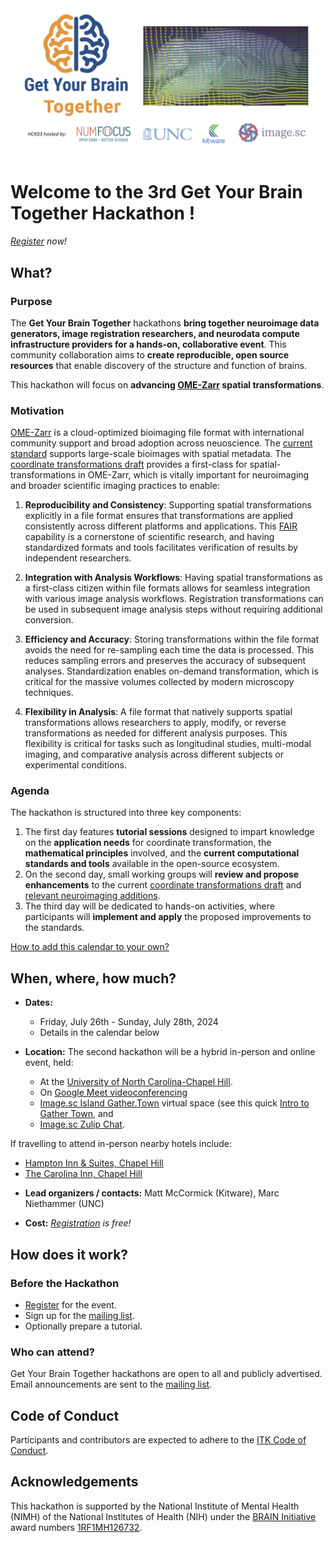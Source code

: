<img alt="Get Your Brain Together HCK03" src="logos/banner.png">

# Welcome to the 3rd Get Your Brain Together Hackathon !

*[Register] now!*

## What?

### Purpose

The **Get Your Brain Together** hackathons **bring together neuroimage data
generators, image registration researchers, and neurodata compute
infrastructure providers for a hands-on, collaborative event**. This community
collaboration aims to **create reproducible, open source resources** that enable
discovery of the structure and function of brains.

This hackathon will focus on **advancing [OME-Zarr] spatial transformations**.

### Motivation

[OME-Zarr] is a cloud-optimized bioimaging file format with international community support and broad adoption across neuoscience. The [current standard] supports large-scale bioimages with spatial metadata. The [coordinate transformations draft] provides a first-class for spatial-transformations in OME-Zarr, which is vitally important for neuroimaging and broader scientific imaging practices to enable:

1. **Reproducibility and Consistency**: Supporting spatial transformations explicitly in a file format ensures that transformations are applied consistently across different platforms and applications. This [FAIR] capability is a cornerstone of scientific research, and having standardized formats and tools facilitates verification of results by independent researchers​​.

2. **Integration with Analysis Workflows**: Having spatial transformations as a first-class citizen within file formats allows for seamless integration with various image analysis workflows. Registration transformations can be used in subsequent image analysis steps without requiring additional conversion. 

3. **Efficiency and Accuracy**: Storing transformations within the file format avoids the need for re-sampling each time the data is processed. This reduces sampling errors and preserves the accuracy of subsequent analyses. Standardization enables on-demand transformation, which is critical for the massive volumes collected by modern microscopy techniques.

4. **Flexibility in Analysis**: A file format that natively supports spatial transformations allows researchers to apply, modify, or reverse transformations as needed for different analysis purposes. This flexibility is critical for tasks such as longitudinal studies, multi-modal imaging, and comparative analysis across different subjects or experimental conditions.

### Agenda

The hackathon is structured into three key components:

1. The first day features **tutorial sessions** designed to impart knowledge on the **application needs** for coordinate transformation, the **mathematical principles** involved, and the **current computational standards and tools** available in the open-source ecosystem.
2. On the second day, small working groups will **review and propose enhancements** to the current [coordinate transformations draft] and [relevant neuroimaging additions].
3. The third day will be dedicated to hands-on activities, where participants will **implement and apply** the proposed improvements to the standards.

<div id="calendar-container">
</div>

<!--
Adapted from https://stackoverflow.com/questions/31821974/support-user-time-zone-in-embedded-google-calendar
https://github.com/NA-MIC/ProjectWeek/blob/b4295bddc01542ebb471d57169954b2770fd81fa/PW36_2022_Virtual/README.md
-->
<script src="https://cdnjs.cloudflare.com/ajax/libs/jstimezonedetect/1.0.7/jstz.min.js" integrity="sha512-pZ0i46J1zsMwPd2NQZ4IaL427jXE2RVHMk3uv/wPTNlBVp9AbB1L65/4YdrXRPLEmyZCkY9qYOOsQp44V4orHg==" crossorigin="anonymous"></script>

<!--
<iframe src="https://calendar.google.com/calendar/embed?height=600&wkst=1&bgcolor=%23ffffff&ctz=America%2FNew_York&mode=AGENDA&showNav=0&showTabs=1&showCalendars=0&title=1st%20Get%20Your%20Brain%20Together%20Hackathon&src=Y18zcjNyNzNycTRpbXN0cjkxMjVxOXY2ZDk4NEBncm91cC5jYWxlbmRhci5nb29nbGUuY29t&color=%23F6BF26" style="border:solid 1px #777" width="800" height="600" frameborder="0" scrolling="no"></iframe>
-->
<script type="text/javascript">
  var timezone = jstz.determine();
  var iframe_src = 'https://calendar.google.com/calendar/embed?height=600&wkst=1&bgcolor=%23ffffff&mode=MONTH&showNav=0&showTabs=1&showCalendars=0&title=2nd%20Get%20Your%20Brain%20Together%20Hackathon&src=Y18zcjNyNzNycTRpbXN0cjkxMjVxOXY2ZDk4NEBncm91cC5jYWxlbmRhci5nb29nbGUuY29t&color=%23F6BF26&dates=20240726%2f20240728&ctz=' + timezone.name()
  var iframe_html = '<iframe src="' + iframe_src + 'style="border: 0" width="800" height="600" frameborder="0" scrolling="no"></iframe>'
  document.getElementById('calendar-container').innerHTML = iframe_html;
</script>

[How to add this calendar to your own?](../common/Calendar.md)

## When, where, how much?

- **Dates:**
  * Friday, July 26th - Sunday, July 28th, 2024
  * Details in the calendar below

- **Location:** The second hackathon will be a hybrid in-person and online event, held:
  * At the [University of North Carolina-Chapel
    Hill](https://www.unc.edu/visitors/).
  * On [Google Meet videoconferencing](https://meet.google.com/jtd-ckkd-xjf)
  * [Image.sc Island Gather.Town](https://j.mp/imagesc-island) virtual space (see this quick [Intro to Gather Town](https://docs.google.com/document/d/1QeDJXPKSdcRAINPeCNnWcNmVlCfjrc5abrHnEG39ABA/edit?usp=sharing), and
  * [Image.sc Zulip Chat](https://imagesc.zulipchat.com/).

If travelling to attend in-person nearby hotels include: 

  * [Hampton Inn & Suites, Chapel Hill](https://www.hilton.com/en/hotels/rducohx-hampton-suites-chapel-hill-carrboro-downtown/?SEO_id=GMB-AMER-HX-RDUCOHX&y_source=1_MjA4Mzg2Mi03MTUtbG9jYXRpb24ud2Vic2l0ZQ%3D%3D)
  * [The Carolina Inn, Chapel Hill](https://www.hyatt.com/en-US/hotel/north-carolina/the-carolina-inn/rdudc?src=corp_lclb_gmb_seo_rdudc)

- **Lead organizers / contacts:** Matt McCormick (Kitware), Marc Niethammer (UNC)

- **Cost:** *[Registration] is free!*

## How does it work?

### Before the Hackathon

- [Register](https://forms.gle/Z1Xzknz6Uxh5A7RZ7) for the event.
- Sign up for the [mailing list](https://groups.google.com/g/brain_straight_hackathon_announcements).
- Optionally prepare a tutorial.

### Who can attend?

Get Your Brain Together hackathons are open to all and publicly advertised. Email announcements are sent to the [mailing list](https://groups.google.com/g/brain_straight_hackathon_announcements).

## Code of Conduct

Participants and contributors are expected to adhere to the [ITK Code of Conduct](https://github.com/InsightSoftwareConsortium/ITK/blob/master/CODE_OF_CONDUCT.md).

## Acknowledgements

This hackathon is supported by the National Institute of Mental Health (NIMH) of the National Institutes of Health (NIH) under the [BRAIN Initiative](https://braininitiative.nih.gov/) award numbers [1RF1MH126732](https://projectreporter.nih.gov/project_info_description.cfm?aid=10259930).

[OME-Zarr]: http://dx.doi.org/10.1007/s00418-023-02209-1
[current standard]: https://ngff.openmicroscopy.org/latest/
[coordinate transformations draft]: https://github.com/ome/ngff/pull/138
[relevant neuroimaging additions]: https://github.com/ome/ngff/issues/208
[FAIR]: https://www.ncbi.nlm.nih.gov/pmc/articles/PMC4792175/
[Registration]: https://forms.gle/LL4quQsbSWawKYSa6
[Register]: https://forms.gle/LL4quQsbSWawKYSa6